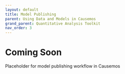 ```yaml
---
layout: default
title: Model Publishing
parent: Using Data and Models in Causemos
grand_parent: Quantitative Analysis Toolkit
nav_order: 3
---
```


# Coming Soon

Placeholder for model publishing workflow in Causemos

